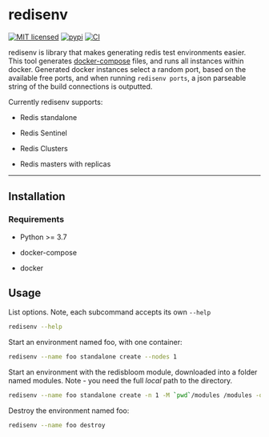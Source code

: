 # redisenv

[![MIT licensed](https://img.shields.io/badge/license-MIT-blue.svg)](./LICENSE)
[![pypi](https://badge.fury.io/py/redisenv.svg)](https://pypi.org/project/redisenv/)
[![CI](https://github.com/RedisLabsModules/redisenv/actions/workflows/integration.yml/badge.svg)](https://github.com/RedisLabsModules/redisenv/actions/workflows/integration.yml)

redisenv is library that makes generating redis test environments easier. This tool generates [docker-compose](https://docs.docker.com/compose/) files, and runs all instances within docker.  Generated docker instances select a random port, based on the available free ports, and when running ```redisenv ports```, a json parseable string of the build connections is outputted.

Currently redisenv supports:

* Redis standalone

* Redis Sentinel

* Redis Clusters

* Redis masters with replicas

----

## Installation

### Requirements

* Python >= 3.7

* docker-compose

* docker

## Usage

List options. Note, each subcommand accepts its own ```--help```

```bash
redisenv --help
```

Start an environment named foo, with one container:

```bash
redisenv --name foo standalone create --nodes 1
```

Start an environment with the redisbloom module, downloaded into a folder named modules. Note - you need the full *local* path to the directory.

```bash
redisenv --name foo standalone create -n 1 -M `pwd`/modules /modules -o "--loadmodule /modules/redisbloom.so"
```

Destroy the environment named foo:

```bash
redisenv --name foo destroy
```
